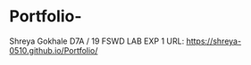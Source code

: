 # Portfolio- 
Shreya Gokhale D7A / 19 
FSWD LAB EXP 1
URL: https://shreya-0510.github.io/Portfolio/

